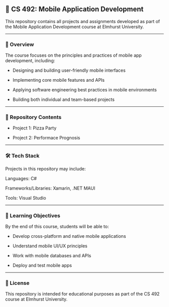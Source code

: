 ## 📱 CS 492: Mobile Application Development

This repository contains all projects and assignments developed as part of the Mobile Application Development course at Elmhurst University.

---

### 📖 Overview

The course focuses on the principles and practices of mobile app development, including:

- Designing and building user-friendly mobile interfaces

- Implementing core mobile features and APIs

- Applying software engineering best practices in mobile environments

- Building both individual and team-based projects

---

### 📂 Repository Contents

- Project 1: Pizza Party

- Project 2: Performace Prognosis

---

### 🛠️ Tech Stack

Projects in this repository may include:

Languages: C#

Frameworks/Libraries: Xamarin, .NET MAUI

Tools: Visual Studio

---

### 🎯 Learning Objectives

By the end of this course, students will be able to:

- Develop cross-platform and native mobile applications

- Understand mobile UI/UX principles

- Work with mobile databases and APIs

- Deploy and test mobile apps

---

### 📜 License

This repository is intended for educational purposes as part of the CS 492 course at Elmhurst University.